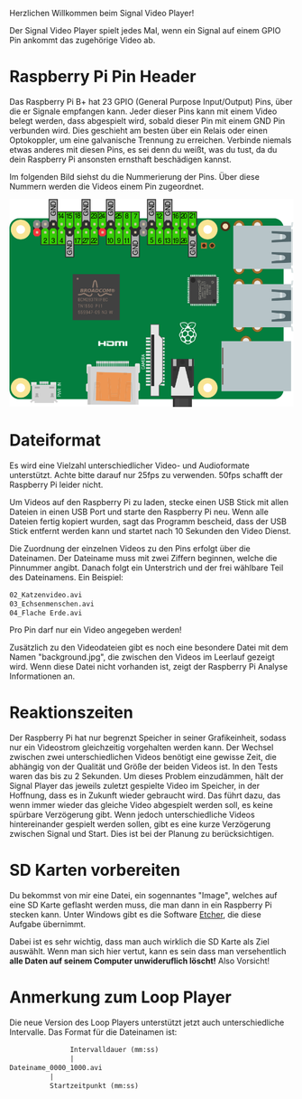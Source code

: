 Herzlichen Willkommen beim Signal Video Player!

Der Signal Video Player spielt jedes Mal,
wenn ein Signal auf einem GPIO Pin ankommt das zugehörige Video ab.


# Raspberry Pi Pin Header
Das Raspberry Pi B+ hat 23 GPIO (General Purpose Input/Output) Pins,
über die er Signale empfangen kann.
Jeder dieser Pins kann mit einem Video belegt werden,
dass abgespielt wird, sobald dieser Pin mit einem GND Pin verbunden wird.
Dies geschieht am besten über ein Relais oder einen Optokoppler,
um eine galvanische Trennung zu erreichen.
Verbinde niemals etwas anderes mit diesen Pins,
es sei denn du weißt, was du tust,
da du dein Raspberry Pi ansonsten ernsthaft beschädigen kannst.

Im folgenden Bild siehst du die Nummerierung der Pins.
Über diese Nummern werden die Videos einem Pin zugeordnet.

![Belegung der Pins im Raspberry Pi](./images/pin_layout.png)

# Dateiformat
Es wird eine Vielzahl unterschiedlicher Video- und Audioformate unterstützt.
Achte bitte darauf nur 25fps zu verwenden.
50fps schafft der Raspberry Pi leider nicht.

Um Videos auf den Raspberry Pi zu laden,
stecke einen USB Stick mit allen Dateien in einen USB Port und starte den Raspberry Pi neu.
Wenn alle Dateien fertig kopiert wurden, sagt das Programm bescheid,
dass der USB Stick entfernt werden kann und startet nach 10 Sekunden den Video Dienst.

Die Zuordnung der einzelnen Videos zu den Pins erfolgt über die Dateinamen.
Der Dateiname muss mit zwei Ziffern beginnen, welche die Pinnummer angibt.
Danach folgt ein Unterstrich und der frei wählbare Teil des Dateinamens.
Ein Beispiel:

    02_Katzenvideo.avi
    03_Echsenmenschen.avi
    04_Flache Erde.avi

Pro Pin darf nur ein Video angegeben werden!

Zusätzlich zu den Videodateien gibt es noch eine besondere Datei mit dem Namen "background.jpg",
die zwischen den Videos im Leerlauf gezeigt wird.
Wenn diese Datei nicht vorhanden ist, zeigt der Raspberry Pi Analyse Informationen an.

# Reaktionszeiten
Der Raspberry Pi hat nur begrenzt Speicher in seiner Grafikeinheit,
sodass nur ein Videostrom gleichzeitig vorgehalten werden kann.
Der Wechsel zwischen zwei unterschiedlichen Videos benötigt eine gewisse Zeit,
die abhängig von der Qualität und Größe der beiden Videos ist.
In den Tests waren das bis zu 2 Sekunden.
Um dieses Problem einzudämmen, hält der Signal Player das jeweils zuletzt gespielte Video im Speicher,
in der Hoffnung, dass es in Zukunft wieder gebraucht wird.
Das führt dazu, das wenn immer wieder das gleiche Video abgespielt werden soll, es keine spürbare Verzögerung gibt.
Wenn jedoch unterschiedliche Videos hintereinander gespielt werden sollen,
gibt es eine kurze Verzögerung zwischen Signal und Start.
Dies ist bei der Planung zu berücksichtigen.

# SD Karten vorbereiten
Du bekommst von mir eine Datei, ein sogennantes "Image", welches auf eine SD Karte geflasht werden muss,
die man dann in ein Raspberry Pi stecken kann.
Unter Windows gibt es die Software [Etcher](https://etcher.io/), die diese Aufgabe übernimmt.

Dabei ist es sehr wichtig, dass man auch wirklich die SD Karte als Ziel auswählt.
Wenn man sich hier vertut, kann es sein dass man versehentlich **alle Daten auf seinem Computer unwideruflich löscht!**
Also Vorsicht!

# Anmerkung zum Loop Player
Die neue Version des Loop Players unterstützt jetzt auch unterschiedliche Intervalle.
Das Format für die Dateinamen ist:

                   Intervalldauer (mm:ss)
                   |
    Dateiname_0000_1000.avi
              |
              Startzeitpunkt (mm:ss)



